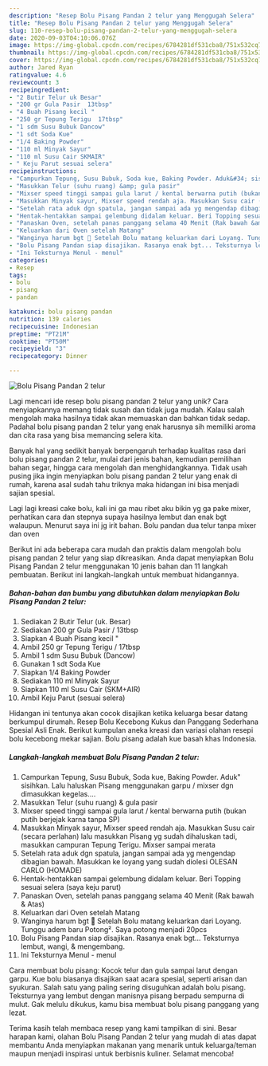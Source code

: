 ```yaml
---
description: "Resep Bolu Pisang Pandan 2 telur yang Menggugah Selera"
title: "Resep Bolu Pisang Pandan 2 telur yang Menggugah Selera"
slug: 110-resep-bolu-pisang-pandan-2-telur-yang-menggugah-selera
date: 2020-09-03T04:10:06.076Z
image: https://img-global.cpcdn.com/recipes/6784281df531cba8/751x532cq70/bolu-pisang-pandan-2-telur-foto-resep-utama.jpg
thumbnail: https://img-global.cpcdn.com/recipes/6784281df531cba8/751x532cq70/bolu-pisang-pandan-2-telur-foto-resep-utama.jpg
cover: https://img-global.cpcdn.com/recipes/6784281df531cba8/751x532cq70/bolu-pisang-pandan-2-telur-foto-resep-utama.jpg
author: Jared Ryan
ratingvalue: 4.6
reviewcount: 3
recipeingredient:
- "2 Butir Telur uk Besar"
- "200 gr Gula Pasir  13tbsp"
- "4 Buah Pisang kecil "
- "250 gr Tepung Terigu  17tbsp"
- "1 sdm Susu Bubuk Dancow"
- "1 sdt Soda Kue"
- "1/4 Baking Powder"
- "110 ml Minyak Sayur"
- "110 ml Susu Cair SKMAIR"
- " Keju Parut sesuai selera"
recipeinstructions:
- "Campurkan Tepung, Susu Bubuk, Soda kue, Baking Powder. Aduk&#34; sisihkan. Lalu haluskan Pisang menggunakan garpu / mixser dgn dimasukkan kegelas...."
- "Masukkan Telur (suhu ruang) &amp; gula pasir"
- "Mixser speed tinggi sampai gula larut / kental berwarna putih (bukan putih berjejak karna tanpa SP)"
- "Masukkan Minyak sayur, Mixser speed rendah aja. Masukkan Susu cair (secara perlahan) lalu masukkan Pisang yg sudah dihaluskan tadi, masukkan campuran Tepung Terigu. Mixser sampai merata"
- "Setelah rata aduk dgn spatula, jangan sampai ada yg mengendap dibagian bawah. Masukkan ke loyang yang sudah diolesi OLESAN CARLO (HOMADE)"
- "Hentak-hentakkan sampai gelembung didalam keluar. Beri Topping sesuai selera (saya keju parut)"
- "Panaskan Oven, setelah panas panggang selama 40 Menit (Rak bawah &amp; Atas)"
- "Keluarkan dari Oven setelah Matang"
- "Wanginya harum bgt 🍌 Setelah Bolu matang keluarkan dari Loyang. Tunggu adem baru Potong². Saya potong menjadi 20pcs"
- "Bolu Pisang Pandan siap disajikan. Rasanya enak bgt... Teksturnya lembut, wangi, &amp; mengembang."
- "Ini Teksturnya Menul - menul"
categories:
- Resep
tags:
- bolu
- pisang
- pandan

katakunci: bolu pisang pandan 
nutrition: 139 calories
recipecuisine: Indonesian
preptime: "PT21M"
cooktime: "PT50M"
recipeyield: "3"
recipecategory: Dinner

---
```



![Bolu Pisang Pandan 2 telur](https://img-global.cpcdn.com/recipes/6784281df531cba8/751x532cq70/bolu-pisang-pandan-2-telur-foto-resep-utama.jpg)

Lagi mencari ide resep bolu pisang pandan 2 telur yang unik? Cara menyiapkannya memang tidak susah dan tidak juga mudah. Kalau salah mengolah maka hasilnya tidak akan memuaskan dan bahkan tidak sedap. Padahal bolu pisang pandan 2 telur yang enak harusnya sih memiliki aroma dan cita rasa yang bisa memancing selera kita.

Banyak hal yang sedikit banyak berpengaruh terhadap kualitas rasa dari bolu pisang pandan 2 telur, mulai dari jenis bahan, kemudian pemilihan bahan segar, hingga cara mengolah dan menghidangkannya. Tidak usah pusing jika ingin menyiapkan bolu pisang pandan 2 telur yang enak di rumah, karena asal sudah tahu triknya maka hidangan ini bisa menjadi sajian spesial.

Lagi lagi kreasi cake bolu, kali ini ga mau ribet aku bikin yg ga pake mixer, perhatikan cara dan stepnya supaya hasilnya lembut dan enak bgt walaupun. Menurut saya ini jg irit bahan. Bolu pandan dua telur tanpa mixer dan oven


Berikut ini ada beberapa cara mudah dan praktis dalam mengolah bolu pisang pandan 2 telur yang siap dikreasikan. Anda dapat menyiapkan Bolu Pisang Pandan 2 telur menggunakan 10 jenis bahan dan 11 langkah pembuatan. Berikut ini langkah-langkah untuk membuat hidangannya.

<!--inarticleads1-->

##### Bahan-bahan dan bumbu yang dibutuhkan dalam menyiapkan Bolu Pisang Pandan 2 telur:

1. Sediakan 2 Butir Telur (uk. Besar)
1. Sediakan 200 gr Gula Pasir / 13tbsp
1. Siapkan 4 Buah Pisang kecil &#34;
1. Ambil 250 gr Tepung Terigu / 17tbsp
1. Ambil 1 sdm Susu Bubuk (Dancow)
1. Gunakan 1 sdt Soda Kue
1. Siapkan 1/4 Baking Powder
1. Sediakan 110 ml Minyak Sayur
1. Siapkan 110 ml Susu Cair (SKM+AIR)
1. Ambil  Keju Parut (sesuai selera)


Hidangan ini tentunya akan cocok disajikan ketika keluarga besar datang berkumpul dirumah. Resep Bolu Kecebong Kukus dan Panggang Sederhana Spesial Asli Enak. Berikut kumpulan aneka kreasi dan variasi olahan resepi bolu kecebong mekar sajian. Bolu pisang adalah kue basah khas Indonesia. 

<!--inarticleads2-->

##### Langkah-langkah membuat Bolu Pisang Pandan 2 telur:

1. Campurkan Tepung, Susu Bubuk, Soda kue, Baking Powder. Aduk&#34; sisihkan. Lalu haluskan Pisang menggunakan garpu / mixser dgn dimasukkan kegelas....
1. Masukkan Telur (suhu ruang) &amp; gula pasir
1. Mixser speed tinggi sampai gula larut / kental berwarna putih (bukan putih berjejak karna tanpa SP)
1. Masukkan Minyak sayur, Mixser speed rendah aja. Masukkan Susu cair (secara perlahan) lalu masukkan Pisang yg sudah dihaluskan tadi, masukkan campuran Tepung Terigu. Mixser sampai merata
1. Setelah rata aduk dgn spatula, jangan sampai ada yg mengendap dibagian bawah. Masukkan ke loyang yang sudah diolesi OLESAN CARLO (HOMADE)
1. Hentak-hentakkan sampai gelembung didalam keluar. Beri Topping sesuai selera (saya keju parut)
1. Panaskan Oven, setelah panas panggang selama 40 Menit (Rak bawah &amp; Atas)
1. Keluarkan dari Oven setelah Matang
1. Wanginya harum bgt 🍌 Setelah Bolu matang keluarkan dari Loyang. Tunggu adem baru Potong². Saya potong menjadi 20pcs
1. Bolu Pisang Pandan siap disajikan. Rasanya enak bgt... Teksturnya lembut, wangi, &amp; mengembang.
1. Ini Teksturnya Menul - menul


Cara membuat bolu pisang: Kocok telur dan gula sampai larut dengan garpu. Kue bolu biasanya disajikan saat acara spesial, seperti arisan dan syukuran. Salah satu yang paling sering disuguhkan adalah bolu pisang. Teksturnya yang lembut dengan manisnya pisang berpadu sempurna di mulut. Gak melulu dikukus, kamu bisa membuat bolu pisang panggang yang lezat. 

Terima kasih telah membaca resep yang kami tampilkan di sini. Besar harapan kami, olahan Bolu Pisang Pandan 2 telur yang mudah di atas dapat membantu Anda menyiapkan makanan yang menarik untuk keluarga/teman maupun menjadi inspirasi untuk berbisnis kuliner. Selamat mencoba!
